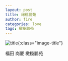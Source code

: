 ```yaml
---
layout: post
title: 橄榄鹏苑
author: fire
categories: love 
tags: 橄榄鹏苑
---
```


![title](https://image.sideproject.cn/titlex/titlex_011.jpg){:class="image-title"}

福田 岗厦 橄榄鹏苑